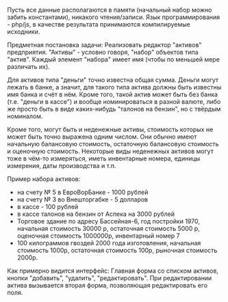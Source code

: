 Пусть все данные располагаются в памяти (начальный набор можно забить константами), никакого чтения/записи.
Язык программирования - php/js, в качестве результата принимаются компилируемые исходники.

Предметная постановка задачи:
Реализовать редактор "активов" предприятия.
"Активы" - условно говоря, "набор" объектов типа "актив".
Каждый элемент "набора" имеет имя (чтобы по меньшей мере различать их).

Для активов типа "деньги" точно известна общая сумма. 
Деньги могут лежать в банке, а значит, для такого типа актива должны быть известны имя банка и счёт в нём. 
Кроме того, такой актив может быть без банка (т.е. "деньги в кассе") и вообще номинироваться в разной валюте, 
либо же просто быть в виде каких-нибудь "талонов на бензин", но с твёрдым номиналом.

Кроме того, могут быть и неденежные активы, стоимость которых не может быть точно выражена одним числом. 
Они обычно имеют начальную балансовую стоимость, остаточную балансовую стоимость и оценочную стоимость.
Некоторые виды неденежных активов могут тоже в чём-то измеряться, иметь инвентарные номера, единицы измерения, даты производства и т.п.

Пример набора активов:

- на счету № 5 в ЕвроВорБанке - 1000 рублей
- на счету № 3 во Внешторгабке - 5 долларов
- в кассе - 100 рублей
- в кассе талонов на бензин от Аспека на 3000 рублей
- Торговое здание по адресу Бассейная-6, год постройки 1970, начальная стоимость 30000 р, остаточная стоимость 5000 р, оценочная стоимость 1000000р, инвентарный номер 7
- 100 килограммов гвоздей 2000 года изготовления, начальная стоимость 1000р, остаточная стоимость 100р, рыночная стоимость 2000р.

Как примерно видится интерфейс:
Главная форма со списком активов, кнопки "добавить", "удалить", "редактировать".
При редактировании актива вызывается вторая форма, позволяющая редактировать его поля.